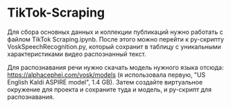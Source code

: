 # TikTok-Scraping

Для сбора основных данных и коллекции публикаций нужно работать с файлом TikTok Scraping.ipynb. После этого можно перейти к py-скрипту VoskSpeechRecognition.py, который сохранит в таблицу с уникальными характеристиками видео распознанный текст.

Для распознавания речи нужно скачать модель нужного языка отсюда: https://alphacephei.com/vosk/models (я использовала первую, "US English Kaldi ASPIRE model", 1.4 GB). Затем создайте виртуальное окружение для проекта и сохраните туда и модель, и py-скрипт для распознавания. 
